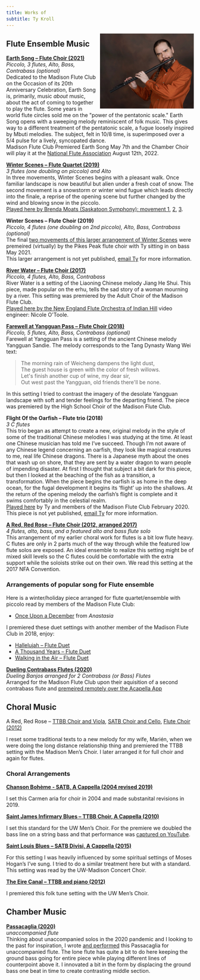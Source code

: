 ```yaml
---
title: Works of
subtitle: Ty Kroll
---
```


<img src="/img/Ty3.jpg" style="float: right; width: 50%; padding-left: 10px">

## Flute Ensemble Music

__[Earth Song – Flute Choir (2021)](https://www.musicnotes.com/sheetmusic/mtd.asp?ppn=MN0260284)__
<br>_Piccolo, 3 flutes, Alto, Bass, Contrabass (optional)_
<br>Dedicated to the Madison Flute Club on the Occasion of its 20th Anniversary Celebration, Earth Song is, primarily, music _about_ music, about the act of coming to together to play the flute. Some years in world flute circles sold me on the "power of the pentatonic scale." Earth Song opens with a sweeping melody reminiscent of folk music. This gives way to a different treatment of the pentatonic scale, a fugue loosely inspired by Mbuti melodies. The subject, felt in 10/8 time, is superimposed over a 5/4 pulse for a lively, syncopated dance.
<br>Madison Flute Club Premiered Earth Song May 7th and the Chamber Choir will play it at the [National Flute Association](https://www.nfaonline.org/convention/2022-convention) August 12th, 2022. 

__[Winter Scenes – Flute Quartet (2019)](https://www.musicnotes.com/sheetmusic/mtd.asp?ppn=MN0245038)__
<br>_3 flutes (one doubling on piccolo) and Alto_
<br>In three movements, Winter Scenes begins with a pleasant walk. Once familiar landscape is now beautiful but alien under a fresh coat of snow. The second movement is a snowstorm or winter wind fugue which leads directly into the finale, a reprise of the opening scene but further changed by the wind and blowing snow in the piccolo. 
<br>[Played here by Brenda Moats (Saskatoon Symphony): movement 1](https://www.youtube.com/watch?v=c8iUNSXJS-w), [2](https://www.youtube.com/watch?v=luVQ8c3mmBY), [3](https://www.youtube.com/watch?v=egsExbfETZk).

__Winter Scenes – Flute Choir (2019)__
<br>_Piccolo, 4 flutes (one doubling on 2nd piccolo), Alto, Bass, Contrabass (optional)_
<br>The final [two movements of this larger arrangement of Winter Scenes](https://www.facebook.com/watch/?v=771933873482347) were premeired (virtually) by the Pikes Peak flute choir with Ty sitting in on bass May 2021. 
<br>This larger arrangement is not yet published, [email Ty](mailto:ty@tykroll.com) for more information. 

__[River Water – Flute Choir (2017)](https://www.musicnotes.com/sheetmusic/mtd.asp?ppn=MN0176498)__
<br>_Piccolo, 4 flutes, Alto, Bass, Contrabass_
<br>River Water is a setting of the Liaoning Chinese melody Jiang He Shui. This piece, made popular on the erhu, tells the sad story of a woman mourning by a river. This setting was premiered by the Adult Choir of the Madison Flute Club. 
<br>[Played here by the New England Flute Orchestra of Indian Hill](https://www.youtube.com/watch?v=aPjmbMlNF1M) video engineer: Nicole O'Toole.

__[Farewell at Yangguan Pass – Flute Choir (2018)](https://www.musicnotes.com/sheetmusic/mtd.asp?ppn=MN0198000)__
<br>_Piccolo, 5 flutes, Alto, Bass, Contrabass (optional)_
<br>Farewell at Yangguan Pass is a setting of the ancient Chinese melody Yangguan Sandie. The melody corresponds to the Tang Dynasty Wang Wei text:

> The morning rain of Weicheng dampens the light dust,
> <br>The guest house is green with the color of fresh willows.
> <br>Let's finish another cup of wine, my dear sir,
> <br>Out west past the Yangguan, old friends there'll be none.

In this setting I tried to contrast the imagery of the desolate Yangguan landscape with soft and tender feelings for the departing friend. The piece was premiered by the High School Choir of the Madison Flute Club.

__Flight Of the Oarfish – Flute trio (2018)__
<br>_3 C flutes_
<br>This trio began as attempt to create a new, original melody in the style of some of the traditional Chinese melodies I was studying at the time. At least one Chinese musician has told me I’ve succeed. Though I’m not aware of any Chinese legend concerning an oarfish, they look like magical creatures to me, real life Chinese dragons. There is a Japanese myth about the ones that wash up on shore, that they are sent by a water dragon to warn people of impending disaster. At first I thought that subject a bit dark for this piece, but then I looked at the beaching of the fish as a transition, a transformation. When the piece begins the oarfish is as home in the deep ocean, for the fugal development it begins its ‘flight’ up into the shallows. At the return of the opening melody the oarfish’s flight is complete and it swims comfortably in the celestial realm. 
<br>[Played here](https://www.youtube.com/watch?v=-6TSRRTxQeM) by Ty and members of the Madison Flute Club February 2020.
This piece is not yet published, [email Ty](mailto:ty@tykroll.com) for more information.

__[A Red, Red Rose – Flute Choir (2012, arranged 2017)](https://www.musicnotes.com/sheetmusic/mtd.asp?ppn=MN0176578)__
<br>_4 flutes, alto, bass, and a featured alto and bass flute solo_
<br>This arrangement of my earlier choral work for flutes is a bit low flute heavy. C flutes are only in 2 parts much of the way through while the featured low flute solos are exposed. An ideal ensemble  to realize this setting might be of mixed skill levels so the C flutes could be comfortable with the extra support while the soloists strike out on their own. We read this setting at the 2017 NFA Convention. 

### Arrangements of popular song for Flute ensemble

Here is a winter/holiday piece arranged for flute quartet/ensemble with piccolo read by members of the Madison Flute Club:

* [Once Upon a December](https://www.musicnotes.com/sheetmusic/mtd.asp?ppn=MN0198988) from _Anastasia_

I premiered these duet settings with another member of the Madison Flute Club in 2018, enjoy:

* [Hallelujah – Flute Duet](https://www.musicnotes.com/sheetmusic/mtd.asp?ppn=MN0172131)
* [A Thousand Years – Flute Duet](https://www.musicnotes.com/sheetmusic/mtd.asp?ppn=MN0172933)
* [Walking in the Air – Flute Duet](https://www.musicnotes.com/sheetmusic/mtd.asp?ppn=MN0175068)

__[Dueling Contrabass Flutes (2020)](https://www.musicnotes.com/sheetmusic/mtd.asp?ppn=MN0213801&fbclid=IwAR1ResJLlXGA98f5j1fNNW-HX1kHqWCmhQqYNaH4Ekhz-RlKbYQfacE_KGg)__
<br>_Dueling Banjos arranged for 2 Contrabass (or Bass) Flutes_
<br>Arranged for the Madison Flute Club upon their aquisition of a second contrabass flute and [premeired remotely over the Acapella App](https://www.youtube.com/watch?v=luJ3DTFwl4c) 

## Choral Music

A Red, Red Rose – [TTBB Choir and Viola](https://www.musicnotes.com/sheetmusic/col.asp?ppn=CL0003955), [SATB Choir and Cello](https://www.musicnotes.com/sheetmusic/col.asp?ppn=CL0006518), [Flute Choir (2012)](https://www.musicnotes.com/sheetmusic/mtd.asp?ppn=MN0176578)

I reset some traditional texts to a new melody for my wife, Marién, when we were doing the long distance relationship thing and premiered the TTBB setting with the Madison Men’s Choir. I later arranged it for full choir and again for flutes.

### Choral Arrangements

__[Chanson Bohème - SATB, A Cappella (2004 revised 2019)](https://www.musicnotes.com/sheetmusic/mtd.asp?ppn=MN0201262)__

I set this Carmen aria for choir in 2004 and made substanital revisions in 2019.

__[Saint James Infirmary Blues – TTBB Choir, A Cappella (2010)](https://www.musicnotes.com/sheetmusic/mtd.asp?ppn=MN0093134)__

I set this standard for the UW Men’s Choir. For the premiere we doubled the bass line on a string bass and that performance was [captured on YouTube](https://www.youtube.com/watch?v=YkBfnew_MBM).

__[Saint Louis Blues – SATB Divisi, A Cappella (2015)](https://www.musicnotes.com/sheetmusic/mtd.asp?ppn=MN0156078)__

For this setting I was heavily influenced by some spiritual settings of Moses Hogan’s I’ve sung. I tried to do a similar treatment here but with a standard. This setting was read by the UW-Madison Concert Choir.

__[The Eire Canal – TTBB and piano (2012)](https://www.musicnotes.com/sheetmusic/mtd.asp?ppn=MN0107110)__

I premiered this folk tune setting with the UW Men’s Choir. 

## Chamber Music

__[Passacaglia (2020)](https://www.musicnotes.com/sheetmusic/mtd.asp?ppn=MN0224032)__
<br>_unaccompanied flute_
<br> Thinking about unaccompanied solos in the 2020 pandemic and I looking to the past for inspiration, I wrote [and performed](https://youtu.be/Tx3Oq2TyrCI) this Passacaglia for unaccompanied flute. The lone flute has quite a bit to do here keeping the ground bass going for entire piece while playing different lines of counterpoint above it. I innovated a bit in the form by displacing the ground bass one beat in time to create contrasting middle section.
